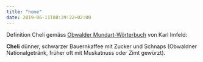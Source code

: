 ```yaml
---
title: "home"
date: 2019-06-11T08:39:22+02:00
---
```


Definition Cheli gemäss [Obwalder Mundart-Wörterbuch](http://onlinearchives.ethz.ch/detail.aspx?guid=2b2e709f8c774e13ab0664b2aabecbd3) von Karl Imfeld:

**Cheli** dünner, schwarzer Bauernkaffee mit Zucker und Schnaps (Obwaldner Nationalgetränk, früher oft mit Muskatnuss oder Zimt gewürzt).